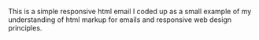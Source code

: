 This is a simple responsive html email I coded up as a small example of my understanding of html markup for emails and responsive web design principles.
